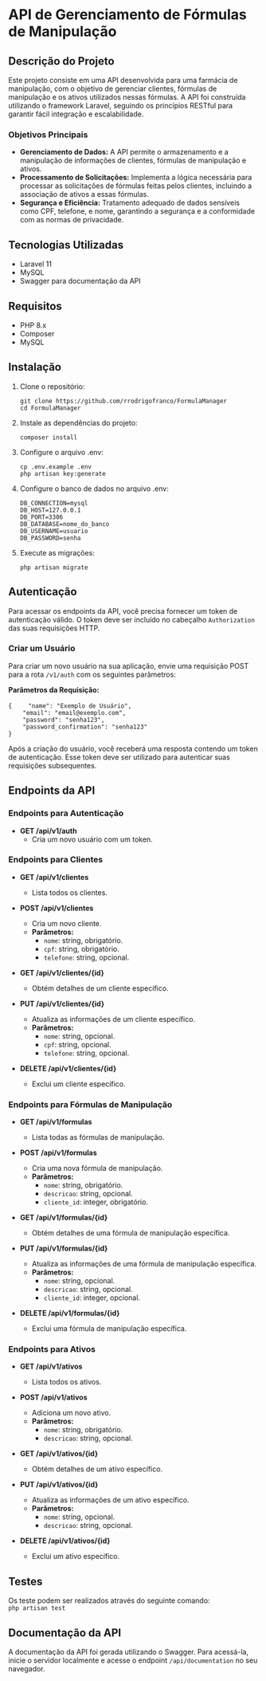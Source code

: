 # API de Gerenciamento de Fórmulas de Manipulação

## Descrição do Projeto

Este projeto consiste em uma API desenvolvida para uma farmácia de manipulação, com o objetivo de gerenciar clientes, fórmulas de manipulação e os ativos utilizados nessas fórmulas. A API foi construída utilizando o framework Laravel, seguindo os princípios RESTful para garantir fácil integração e escalabilidade.

### Objetivos Principais

- **Gerenciamento de Dados:** A API permite o armazenamento e a manipulação de informações de clientes, fórmulas de manipulação e ativos.
- **Processamento de Solicitações:** Implementa a lógica necessária para processar as solicitações de fórmulas feitas pelos clientes, incluindo a associação de ativos a essas fórmulas.
- **Segurança e Eficiência:** Tratamento adequado de dados sensíveis como CPF, telefone, e nome, garantindo a segurança e a conformidade com as normas de privacidade.

## Tecnologias Utilizadas

- Laravel 11
- MySQL
- Swagger para documentação da API

## Requisitos

- PHP 8.x
- Composer
- MySQL

## Instalação

1. Clone o repositório:
   
   ```git clone https://github.com/rrodrigofranco/FormulaManager ```<br />
   ```cd FormulaManager ```

2. Instale as dependências do projeto:

    ```composer install```

3. Configure o arquivo .env:

    ```cp .env.example .env```<br />
    ```php artisan key:generate```

4. Configure o banco de dados no arquivo .env:

    ```DB_CONNECTION=mysql```<br />
    ```DB_HOST=127.0.0.1```<br />
    ```DB_PORT=3306```<br />
    ```DB_DATABASE=nome_do_banco```<br />
    ```DB_USERNAME=usuario```<br />
    ```DB_PASSWORD=senha```<br />

5. Execute as migrações:

    ```php artisan migrate```

## Autenticação

Para acessar os endpoints da API, você precisa fornecer um token de autenticação válido. O token deve ser incluído no cabeçalho `Authorization` das suas requisições HTTP.

### Criar um Usuário

Para criar um novo usuário na sua aplicação, envie uma requisição POST para a rota ```/v1/auth``` com os seguintes parâmetros:

**Parâmetros da Requisição:**


```{```
```    "name": "Exemplo de Usuário",``` <br />
```    "email": "email@exemplo.com",``` <br />
```    "password": "senha123",``` <br />
```    "password_confirmation": "senha123"``` <br />
```}``` <br />

Após a criação do usuário, você receberá uma resposta contendo um token de autenticação. Esse token deve ser utilizado para autenticar suas requisições subsequentes.


## Endpoints da API

### Endpoints para Autenticação

- **GET /api/v1/auth**
  - Cria um novo usuário com um token.

### Endpoints para Clientes

- **GET /api/v1/clientes**
  - Lista todos os clientes.

- **POST /api/v1/clientes**
  - Cria um novo cliente.
  - **Parâmetros:**
    - `nome`: string, obrigatório.
    - `cpf`: string, obrigatório.
    - `telefone`: string, opcional.

- **GET /api/v1/clientes/{id}**
  - Obtém detalhes de um cliente específico.

- **PUT /api/v1/clientes/{id}**
  - Atualiza as informações de um cliente específico.
  - **Parâmetros:**
    - `nome`: string, opcional.
    - `cpf`: string, opcional.
    - `telefone`: string, opcional.

- **DELETE /api/v1/clientes/{id}**
  - Exclui um cliente específico.

### Endpoints para Fórmulas de Manipulação

- **GET /api/v1/formulas**
  - Lista todas as fórmulas de manipulação.

- **POST /api/v1/formulas**
  - Cria uma nova fórmula de manipulação.
  - **Parâmetros:**
    - `nome`: string, obrigatório.
    - `descricao`: string, opcional.
    - `cliente_id`: integer, obrigatório.

- **GET /api/v1/formulas/{id}**
  - Obtém detalhes de uma fórmula de manipulação específica.

- **PUT /api/v1/formulas/{id}**
  - Atualiza as informações de uma fórmula de manipulação específica.
  - **Parâmetros:**
    - `nome`: string, opcional.
    - `descricao`: string, opcional.
    - `cliente_id`: integer, opcional.

- **DELETE /api/v1/formulas/{id}**
  - Exclui uma fórmula de manipulação específica.

### Endpoints para Ativos

- **GET /api/v1/ativos**
  - Lista todos os ativos.

- **POST /api/v1/ativos**
  - Adiciona um novo ativo.
  - **Parâmetros:**
    - `nome`: string, obrigatório.
    - `descricao`: string, opcional.

- **GET /api/v1/ativos/{id}**
  - Obtém detalhes de um ativo específico.

- **PUT /api/v1/ativos/{id}**
  - Atualiza as informações de um ativo específico.
  - **Parâmetros:**
    - `nome`: string, opcional.
    - `descricao`: string, opcional.

- **DELETE /api/v1/ativos/{id}**
  - Exclui um ativo específico.

## Testes

Os teste podem ser realizados através do seguinte comando: <br />
``` php artisan test ```

## Documentação da API

A documentação da API foi gerada utilizando o Swagger. Para acessá-la, inicie o servidor localmente e acesse  o endpoint `/api/documentation` no seu navegador.

